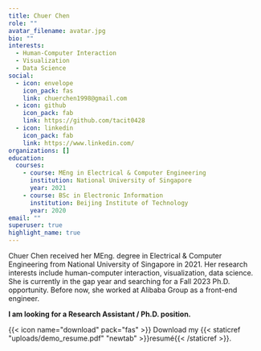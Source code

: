 ```yaml
---
title: Chuer Chen
role: ""
avatar_filename: avatar.jpg
bio: ""
interests:
  - Human-Computer Interaction
  - Visualization
  - Data Science
social:
  - icon: envelope
    icon_pack: fas
    link: chuerchen1998@gmail.com
  - icon: github
    icon_pack: fab
    link: https://github.com/tacit0428
  - icon: linkedin
    icon_pack: fab
    link: https://www.linkedin.com/
organizations: []
education:
  courses:
    - course: MEng in Electrical & Computer Engineering
      institution: National University of Singapore
      year: 2021
    - course: BSc in Electronic Information
      institution: Beijing Institute of Technology
      year: 2020
email: ""
superuser: true
highlight_name: true
---
```

Chuer Chen received her MEng. degree in Electrical & Computer Engineering from National University of Singapore in 2021. Her research interests include human-computer interaction, visualization, data science.  She is currently in the gap year and searching for a Fall 2023 Ph.D.  opportunity. Before now, she worked at Alibaba Group as a front-end engineer.

**I am looking for a Research Assistant / Ph.D. position.**

{{< icon name="download" pack="fas" >}} Download my {{< staticref "uploads/demo_resume.pdf" "newtab" >}}resumé{{< /staticref >}}.